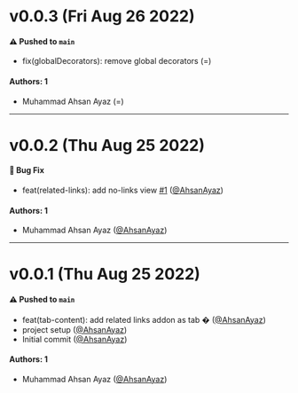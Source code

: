 # v0.0.3 (Fri Aug 26 2022)

#### ⚠️ Pushed to `main`

- fix(globalDecorators): remove global decorators (=)

#### Authors: 1

- Muhammad Ahsan Ayaz (=)

---

# v0.0.2 (Thu Aug 25 2022)

#### 🐛 Bug Fix

- feat(related-links): add no-links view [#1](https://github.com/AhsanAyaz/storybook-related-links/pull/1) ([@AhsanAyaz](https://github.com/AhsanAyaz))

#### Authors: 1

- Muhammad Ahsan Ayaz ([@AhsanAyaz](https://github.com/AhsanAyaz))

---

# v0.0.1 (Thu Aug 25 2022)

#### ⚠️ Pushed to `main`

- feat(tab-content): add related links addon as tab � ([@AhsanAyaz](https://github.com/AhsanAyaz))
- project setup ([@AhsanAyaz](https://github.com/AhsanAyaz))
- Initial commit ([@AhsanAyaz](https://github.com/AhsanAyaz))

#### Authors: 1

- Muhammad Ahsan Ayaz ([@AhsanAyaz](https://github.com/AhsanAyaz))
